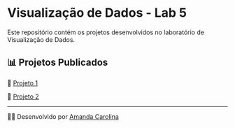 # Visualização de Dados - Lab 5

Este repositório contém os projetos desenvolvidos no laboratório de Visualização de Dados.

## 📊 Projetos Publicados  
 
📌 [Projeto 1](https://amandacls.github.io/visualizacao-de-dados_lab5/projeto1.html) 

📌 [Projeto 2](https://amandacls.github.io/visualizacao-de-dados_lab5/projeto2.html)

---

👨‍💻 Desenvolvido por [Amanda Carolina](https://github.com/amandacls)  
